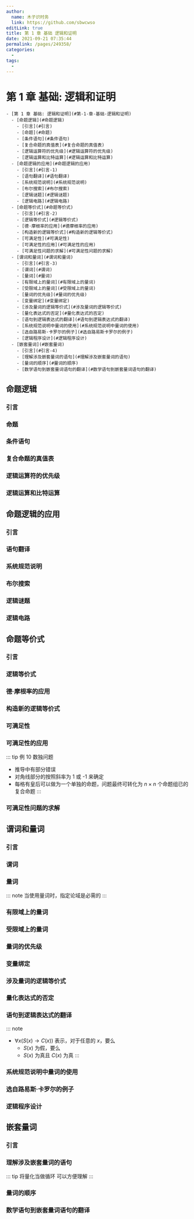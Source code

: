 ```yaml
---
author: 
  name: 木子识时务
  link: https://github.com/sbwcwso
editLink: true
title: 第 1 章 基础 逻辑和证明
date: 2021-09-21 07:35:44
permalink: /pages/249358/
categories: 
  - 
tags: 
  - 
---
```


# 第 1 章 基础: 逻辑和证明


```markmap
- [第 1 章 基础: 逻辑和证明](#第-1-章-基础-逻辑和证明)
  - [命题逻辑](#命题逻辑)
    - [引言](#引言)
    - [命题](#命题)
    - [条件语句](#条件语句)
    - [复合命题的真值表](#复合命题的真值表)
    - [逻辑运算符的优先级](#逻辑运算符的优先级)
    - [逻辑运算和比特运算](#逻辑运算和比特运算)
  - [命题逻辑的应用](#命题逻辑的应用)
    - [引言](#引言-1)
    - [语句翻译](#语句翻译)
    - [系统规范说明](#系统规范说明)
    - [布尔搜索](#布尔搜索)
    - [逻辑谜题](#逻辑谜题)
    - [逻辑电路](#逻辑电路)
  - [命题等价式](#命题等价式)
    - [引言](#引言-2)
    - [逻辑等价式](#逻辑等价式)
    - [德·摩根率的应用](#德摩根率的应用)
    - [构造新的逻辑等价式](#构造新的逻辑等价式)
    - [可满足性](#可满足性)
    - [可满足性的应用](#可满足性的应用)
    - [可满足性问题的求解](#可满足性问题的求解)
  - [谓词和量词](#谓词和量词)
    - [引言](#引言-3)
    - [谓词](#谓词)
    - [量词](#量词)
    - [有限域上的量词](#有限域上的量词)
    - [受限域上的量词](#受限域上的量词)
    - [量词的优先级](#量词的优先级)
    - [变量绑定](#变量绑定)
    - [涉及量词的逻辑等价式](#涉及量词的逻辑等价式)
    - [量化表达式的否定](#量化表达式的否定)
    - [语句到逻辑表达式的翻译](#语句到逻辑表达式的翻译)
    - [系统规范说明中量词的使用](#系统规范说明中量词的使用)
    - [选自路易斯·卡罗尔的例子](#选自路易斯卡罗尔的例子)
    - [逻辑程序设计](#逻辑程序设计)
  - [嵌套量词](#嵌套量词)
    - [引言](#引言-4)
    - [理解涉及嵌套量词的语句](#理解涉及嵌套量词的语句)
    - [量词的顺序](#量词的顺序)
    - [数学语句到嵌套量词语句的翻译](#数学语句到嵌套量词语句的翻译)
```

## 命题逻辑

### 引言

### 命题

### 条件语句

### 复合命题的真值表

### 逻辑运算符的优先级

### 逻辑运算和比特运算

## 命题逻辑的应用

### 引言

### 语句翻译

### 系统规范说明

### 布尔搜索

### 逻辑谜题

### 逻辑电路

## 命题等价式

### 引言

### 逻辑等价式

### 德·摩根率的应用

### 构造新的逻辑等价式

### 可满足性

### 可满足性的应用

::: tip 例 10 数独问题
* 推导中有部分错误
* 对角线部分的按照斜率为 1 或 -1 来确定
* 每格有皇后可以做为一个单独的命题，问题最终可转化为 $n\times n$ 个命题组已的复合命题
:::

### 可满足性问题的求解


## 谓词和量词

### 引言

### 谓词

### 量词

::: note
当使用量词时，指定论域是必需的
:::

### 有限域上的量词

### 受限域上的量词

### 量词的优先级

### 变量绑定

### 涉及量词的逻辑等价式

### 量化表达式的否定

### 语句到逻辑表达式的翻译

::: note
* $\forall x (S(x) \rightarrow C(x))$ 表示，对于任意的 $x$，要么
  * $S(x)$ 为假，要么
  * $S(x)$ 为真且 $C(x)$ 为真
:::


### 系统规范说明中量词的使用

### 选自路易斯·卡罗尔的例子

### 逻辑程序设计

## 嵌套量词

### 引言

### 理解涉及嵌套量词的语句

::: tip 将量化当做循环
可以方便理解
:::

### 量词的顺序

### 数学语句到嵌套量词语句的翻译


